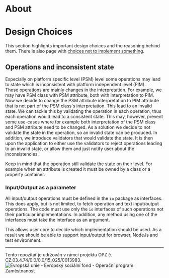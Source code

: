 # About

# Design Choices
This section highlights important design choices and the reasoning behind them. 
There is also page with [choices not to implement something](../../wiki/Comments-and-Ideas).

## Operations and inconsistent state
Especially on platform specific level (PSM) level some operations may lead to state which is inconsistent with platform independent level (PIM).  
Those operations are mainly changes in the interpretation. 
For example, we may have PSM class with PSM attribute, both with interpretation to PIM.
Now we decide to change the PSM attribute interpretation to PIM attribute that is not part of the PSM class's interpretation. 
This lead to an invalid state. 
We can tackle this by validating the operation in each operation, thus each operation would lead to a consistent state. 
This may, however, prevent some use-cases where for example both interpretation of the PSM class and PSM attribute need to be changed.
As a solution we decide to not validate the state in the operation, so an invalid state can be produced. 
In addition, we introduce validators that would validate the state. 
It is then upon the application to either use the validators to reject operations leading to an invalid state, or allow them and just notify user about the inconsistencies.

Keep in mind that the operation still validate the state on their level.
For example when an attribute is created it must be owned by a class or a property container.

### Input/Output as a parameter
All input/output operations must be defined in the ```io``` package as interfaces.
This does apply, but is not limited, to fetch operation and text input/output operations.
The code must use only the ```io``` interfaces of such operations not their particular implementations.
In addition, any method using one of the interfaces must take the interface as an argument.

This allows user core to decide which implementation should be used.
As a result we should be able to support input/output for browser, NodeJs and test environment.

***

Tento repozitář je udržován v rámci projektu OPZ č. CZ.03.4.74/0.0/0.0/15_025/0013983.
![Evropská unie - Evropský sociální fond - Operační program Zaměstnanost](https://data.gov.cz/images/ozp_logo_cz.jpg)
